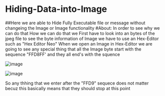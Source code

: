 # Hiding-Data-into-Image

##Here we are able to Hide Fully Executable file or message without changeing the Image or Image functionality 
#About:
In order to see why we can do that How we can do that we First have to look into an bytes of the jpeg file to see the byte information of Image we have to use an Hex-Editor such as "Hex Editor Neo" 
When we open an Image in Hex-Editor we are going to see any special thing that all the Image byte start with the sequence "FFD8FF' and they all end's with the squence

![image](https://user-images.githubusercontent.com/89124523/134191315-b49b6673-478e-42d2-9e4b-01fb8806af9c.png)

![image](https://user-images.githubusercontent.com/89124523/134191472-23bdd04e-498e-469f-9af1-5cd8b931ad82.png)

So any thhing that we enter after the "FFD9" sequece does not matter becuz this basically means that they should stop at this point 
